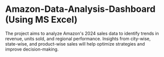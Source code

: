 # Amazon-Data-Analysis-Dashboard (Using MS Excel)
The project aims to analyze Amazon's 2024 sales data to identify trends in revenue, units sold, and regional performance. Insights from city-wise, state-wise, and product-wise sales will help optimize strategies and improve decision-making.

